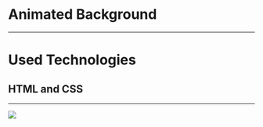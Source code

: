 <h1>Animated Background </h1>
<hr>
<h1>Used Technologies</h1>
<h2>HTML and CSS </h2>
<hr>
<img src="img/animatedbackground.gif">
